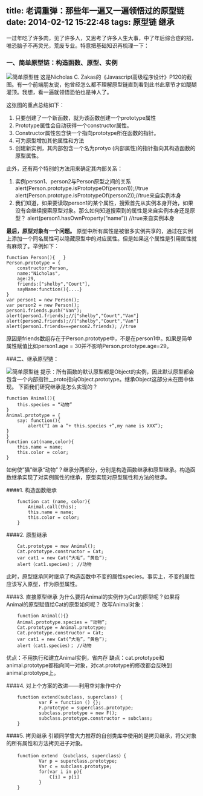 title: 老调重弹：那些年一遍又一遍领悟过的原型链
date: 2014-02-12 15:22:48
tags: 原型链 继承
---
一过年吃了许多肉，见了许多人，又思考了许多人生大事，中了年后综合症的招，唯恐脑子不再灵光，荒废专业。特意把基础知识再梳理一下：

### 一、简单原型链：构造函数、原型、实例

![简单原型链](/img/prototype1.png)
这是Nicholas C. Zakas的《Javascript高级程序设计》P120的截图。有一个前端朋友说，他曾经怎么都不理解原型链直到看到此书此章节才如醍醐灌顶。我想，看一遍就领悟恐怕也是神人了。

这张图的重点总结如下：
1. 只要创建了一个新函数，就为该函数创建一个prototype属性
2. Prototype属性会自动获得一个constructor属性。
3. Constructor属性包含快一个指向prototype所在函数的指针。
4. 可为原型增加其他属性和方法
5. 创建新实例，其内部包含一个名为protyo (内部属性)的指针指向其构造函数的原型属性。

此外，还有两个特别的方法用来确定其内部关系：
1. 实例person1、person2与Person原型之间的关系
		alert(Person.prototype.isPrototypeOf(person1));//true
		alert(Person.prototype.isPrototypeOf(person2));//true来自实例本身
2. 我们知道，如果要读取person1的某个属性，搜索首先从实例本身开始，如果没有会继续搜索原型对象。那么如何知道搜索到的属性是来自实例本身还是原型？
		alert(person1.hasOwnProperty(“name”)) //true来自实例本身

**最后，原型对象有一个问题。**
原型中所有属性是被很多实例共享的，通过在实例上添加一个同名属性可以隐藏原型中的对应属性。但是如果这个属性是引用属性就有麻烦了。举例如下：

	function Person(){   }
	Person.prototype = {
	    constructor:Person,
	    name:"Nicholas",
	    age:29,
	    friends:["shelby","Court"],
	    sayName:function(){....}
	}
	var person1 = new Person();
	var person2 = new Person();
	person1.friends.push("Van");
	alert(person1.friends);//["shelby","Court","Van"]
	alert(person2.friends);//["shelby","Court","Van"]
	alert(person1.friends===person2.friends); //true

原因是friends数组存在于Person.prototype中，不是在person1中。如果是简单属性赋值比如person1.age = 30并不影响Person.prototype.age=29。

###二、继承原型链：

![简单原型链](/img/prototype2.png)
提示：所有函数的默认原型都是Object的实例，因此默认原型都会包含一个内部指针__proto指向Object.prototype。继承Object这部分未在图中体现。
下面我们研究继承是怎么实现的？

	function Animal(){
	    this.species = “动物”
	}
	Animal.prototype = {
	    say: function(){
	        alert(“I am a ”+ this.species +”,my name is XXX”);
	}
	}
	function cat(name,color){
	    this.name = name;
	    this.color = color;
	}

如何使”猫”继承“动物”？继承分两部分，分别是构造函数继承和原型继承。构造函数继承实现了对实例属性的继承，原型实现对原型属性和方法的继承。

####1. 构造函数继承

		function cat (name, color){
			Animal.call(this);
			this.name = name;
			this.color = color;
		}

####2. 原型继承

		Cat.prototype = new Animal();
		Cat.prototype.constructor = Cat;
		var cat1 = new Cat(“大毛”，“黄色”);
		alert（cat1.species）； //动物

此时，原型继承同时继承了构造函数中不变的属性species。事实上，不变的属性应该写入原型，作为原型属性。

####3. 直接原型继承
为什么要将Animal的实例作为Cat的原型呢？如果将Animal的原型赋值给Cat的原型如何呢？
改写Animal对象：

		function Animal(){}
		Animal.prototype.species = “动物”;
		Cat.prototype = Animal.prototype;
		Cat.prototype.constructor = Cat;
		var cat1 = new Cat(“大毛”，“黄色”);
		alert（cat1.species）； //动物

优点：不用执行和建立Animal实例，省内存
缺点：cat.prototype和animal.prototype都指向同一对象，对cat.prototype的修改都会反映到animal.prototype上。

####4. 对上个方案的改进——利用空对象作中介

		function extend(subclass, superclass) {
		        var F = function () {};
		        F.prototype = superclass.prototype;
		        subclass.prototype = new F();
		        subclass.prototype.constructor = subclass;
		}

####5. 拷贝继承
引颖同学曾大力推荐的自创类库中使用的是拷贝继承，将父对象的所有属性和方法拷贝进子对象。

		function extend （subclass, superclass）{
		        Var p = superclass.prototype;
		        Var c = subclass.prototype;
		        for(var i in p){
		            C[i] = p[i]
		        }
		}
